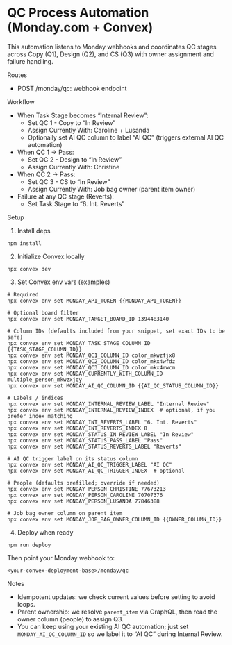 # QC Process Automation (Monday.com + Convex)

This automation listens to Monday webhooks and coordinates QC stages across Copy (Q1), Design (Q2), and CS (Q3) with owner assignment and failure handling.

Routes
- POST /monday/qc: webhook endpoint

Workflow
- When Task Stage becomes “Internal Review”:
  - Set QC 1 - Copy to “In Review”
  - Assign Currently With: Caroline + Lusanda
  - Optionally set AI QC column to label “AI QC” (triggers external AI QC automation)
- When QC 1 -> Pass:
  - Set QC 2 - Design to “In Review”
  - Assign Currently With: Christine
- When QC 2 -> Pass:
  - Set QC 3 - CS to “In Review”
  - Assign Currently With: Job bag owner (parent item owner)
- Failure at any QC stage (Reverts):
  - Set Task Stage to “6. Int. Reverts”

Setup
1) Install deps
```
npm install
```

2) Initialize Convex locally
```
npx convex dev
```

3) Set Convex env vars (examples)
```
# Required
npx convex env set MONDAY_API_TOKEN {{MONDAY_API_TOKEN}}

# Optional board filter
npx convex env set MONDAY_TARGET_BOARD_ID 1394483140

# Column IDs (defaults included from your snippet, set exact IDs to be safe)
npx convex env set MONDAY_TASK_STAGE_COLUMN_ID {{TASK_STAGE_COLUMN_ID}}
npx convex env set MONDAY_QC1_COLUMN_ID color_mkwzfjx8
npx convex env set MONDAY_QC2_COLUMN_ID color_mkx4wfdz
npx convex env set MONDAY_QC3_COLUMN_ID color_mkx4rwcm
npx convex env set MONDAY_CURRENTLY_WITH_COLUMN_ID multiple_person_mkwzxjqy
npx convex env set MONDAY_AI_QC_COLUMN_ID {{AI_QC_STATUS_COLUMN_ID}}

# Labels / indices
npx convex env set MONDAY_INTERNAL_REVIEW_LABEL "Internal Review"
npx convex env set MONDAY_INTERNAL_REVIEW_INDEX  # optional, if you prefer index matching
npx convex env set MONDAY_INT_REVERTS_LABEL "6. Int. Reverts"
npx convex env set MONDAY_INT_REVERTS_INDEX 8
npx convex env set MONDAY_STATUS_IN_REVIEW_LABEL "In Review"
npx convex env set MONDAY_STATUS_PASS_LABEL "Pass"
npx convex env set MONDAY_STATUS_REVERTS_LABEL "Reverts"

# AI QC trigger label on its status column
npx convex env set MONDAY_AI_QC_TRIGGER_LABEL "AI QC"
npx convex env set MONDAY_AI_QC_TRIGGER_INDEX  # optional

# People (defaults prefilled; override if needed)
npx convex env set MONDAY_PERSON_CHRISTINE 77673213
npx convex env set MONDAY_PERSON_CAROLINE 70707376
npx convex env set MONDAY_PERSON_LUSANDA 77846388

# Job bag owner column on parent item
npx convex env set MONDAY_JOB_BAG_OWNER_COLUMN_ID {{OWNER_COLUMN_ID}}
```

4) Deploy when ready
```
npm run deploy
```
Then point your Monday webhook to:
```
<your-convex-deployment-base>/monday/qc
```

Notes
- Idempotent updates: we check current values before setting to avoid loops.
- Parent ownership: we resolve `parent_item` via GraphQL, then read the owner column (people) to assign Q3.
- You can keep using your existing AI QC automation; just set `MONDAY_AI_QC_COLUMN_ID` so we label it to “AI QC” during Internal Review.
